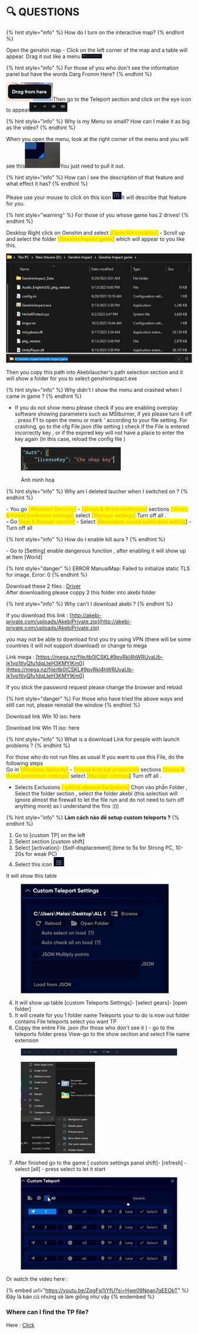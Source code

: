 # 🔍 QUESTIONS

{% hint style="info" %}
How do I turn on the interactive map?
{% endhint %}

Open the genshin map - Click on the left corner of the map and a table will appear. Drag it out like a menu ![](<../.gitbook/assets/image (3).png>)

{% hint style="info" %}
For those of you who don't see the information panel but have the words Darg Fromm Here?
{% endhint %}

![](<../.gitbook/assets/image (1).png>)Then go to the Teleport section and click on the eye icon to appear![](<../.gitbook/assets/image (1) (1).png>)

{% hint style="info" %}
Why is my Menu so small? How can I make it as big as the video?
{% endhint %}

When you open the menu, look at the right corner of the menu and you will see this![](<../.gitbook/assets/image (23).png>)You just need to pull it out.

{% hint style="info" %}
How can I see the description of that feature and what effect it has?
{% endhint %}

Please use your mouse to click on this icon ![](<../.gitbook/assets/image (22).png>)It will describe that feature for you.

{% hint style="warning" %}
For those of you whose game has 2 drives!
{% endhint %}

Desktop Right click on Genshin and select <mark style="color:orange;">\[Open file Location]</mark> - Scroll up and select the folder <mark style="color:orange;">\[Genshin Impact game]</mark> which will appear to you like this.

![](../.gitbook/assets/image.png)![](<../.gitbook/assets/image (21).png>)

Then you copy this path into Akebilaucher's path selection section and it will show a folder for you to select genshinImpact.exe



{% hint style="info" %}
Why didn't I show the menu and crashed when I came in game ?
{% endhint %}

* If you do not show menu please check if you are enabling overplay software showing parameters such as MSIburner, if yes please turn it off . press F1 to open the menu or mark ' according to your file setting. For crashing, go to the cfg File.json (file setting ) check if the File is entered incorrectly key , or if the expired key will not have a place to enter the key again (in this case, reload the config file )

<figure><img src="../.gitbook/assets/Screenshot 2023-10-03 135107.png" alt=""><figcaption><p>Ảnh minh hoạ</p></figcaption></figure>

{% hint style="info" %}
Why am I deleted laucher when I switched on ?
{% endhint %}

\- You go <mark style="color:orange;">\[Windows Security]</mark> - <mark style="color:orange;">\[Viruss & threat protection]</mark> sections <mark style="color:orange;">\[Viruss & threat protection settings]</mark> select <mark style="color:orange;">\[Manage settings]</mark> Turn off all .\
**-** Go <mark style="color:orange;">\[App & Bowser control]</mark> - Select <mark style="color:orange;">\[Reputation based protection setting</mark>] - Turn off all

{% hint style="info" %}
How do I enable kill aura ?
{% endhint %}

\- Go to \[Setting] enable dangerous function , after enabling it will show up at Item \[World]

{% hint style="danger" %}
ERROR ManualMap: Failed to initialize static TLS for image. Error: 0
{% endhint %}

Download these 2 files : [Driver](https://drive.google.com/drive/folders/1LkP66KHFBcu3IVi6AxCdj7JU5Vrx4H7n?usp=sharing)\
After downloading please coppy 2 this folder into akebi folder

{% hint style="info" %}
Why can't I download akebi ?
{% endhint %}

If you download this link : [http://akebi-private.com/uploads/AkebiPrivate.zip](http://akebi-private.com/uploads/AkebiPrivate.zip)

you may not be able to download first you try using VPN (there will be some countries it will not support download) or change to mega

Link mega : [https://mega.nz/file/tb0lCSKL#9pvRkl4hWRUvaUb-jk1vp1tIyQfu1dqLteH3KMYlKm0](https://mega.nz/file/tb0lCSKL#9pvRkl4hWRUvaUb-jk1vp1tIyQfu1dqLteH3KMYlKm0)

If you stick the password request please change the browser and reload

{% hint style="danger" %}
For those who have tried the above ways and still can not, please reinstall the window
{% endhint %}

Download link WIn 10 iso: here&#x20;

Download link WIn 11 iso: here

{% hint style="info" %}
What is a download Link for people with launch problems ?
{% endhint %}

For those who do not run files as usual If you want to use this File, do the following steps\
Go in <mark style="color:orange;">\[Windows Security]</mark> - <mark style="color:orange;">\[Viruss & threat protection]</mark> sections <mark style="color:orange;">\[Viruss & threat protection settings]</mark> select <mark style="color:orange;">\[Manage settings</mark>] Turn off all .

* Selects Exclusions <mark style="color:orange;">\[ add or remove Exclusions]</mark> Chọn vào phần Folder , Select the folder section , select the folder akebi (this selection will ignore almost the firewall to let the file run and do not need to turn off anything more) as I understand the fins :)))

{% hint style="info" %}
**Làm cách nào để setup custom teleports ?**
{% endhint %}

1. Go to \[custom TP] on the left&#x20;
2. Select section \[custom shift]&#x20;
3. Select \[activation]- \[Self-displacement] (time to 5s for Strong PC, 10-20s for weak PC)
4. Select this icon ![](<../.gitbook/assets/Screenshot 2023-10-03 130639.png>)

It will show this table

<figure><img src="../.gitbook/assets/spaces_ZbKaBGYDYr0igtCwvs4p_uploads_3PZfjaeQ2LzdXrgjica0_image (1).webp" alt=""><figcaption></figcaption></figure>



4. It will show up table \[custom Teleports Settings]- \[select gears]- \[open folder]
5. It will create for you 1 folder name Teleports your to do is now out folder contains File teleports select you want TP
6. Coppy the entire File .json (for those who don't see it ) - go to the teleports folder press View-go to the show section and select File name extension

<div align="center">

<figure><img src="../.gitbook/assets/Screenshot 2023-10-03 132433.png" alt=""><figcaption></figcaption></figure>

</div>

<div align="left">

<figure><img src="../.gitbook/assets/Screenshot 2023-10-03 132531.png" alt="" width="201"><figcaption></figcaption></figure>

</div>

7. After finished go to the game \[ custom settings panel shift]- \[refresh] - select \[all] - press select to let it start

<figure><img src="../.gitbook/assets/Screenshot 2023-10-03 133628.png" alt=""><figcaption></figcaption></figure>

Or watch the video here :

{% embed url="https://youtu.be/ZpgFsj1iYfU?si=Hwe09Npan7qEEObT" %}
Đây là bản cũ nhưng sẽ làm giống như vậy
{% endembed %}

### Where can I find the TP file?

Here : [Click](https://drive.google.com/drive/folders/1AtpBcIS-TqQzT7BJ54bo29SWbqtlstVt?usp=sharing)
